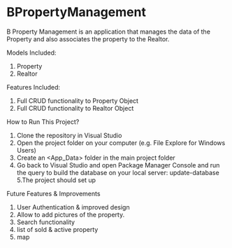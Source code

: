 # BPropertyManagement
B Property Management is an application that manages the data of the Property and also associates the property to the Realtor.

Models Included:
1. Property
2. Realtor

Features Included:
1. Full CRUD functionality to Property Object
2. Full CRUD functionality to Realtor Object

How to Run This Project?

1. Clone the repository in Visual Studio
2. Open the project folder on your computer (e.g. File Explore for Windows Users)
3. Create an <App_Data> folder in the main project folder
4. Go back to Visual Studio and open Package Manager Console and run the query to build the database on your local server:
     update-database
5.The project should set up

Future Features & Improvements
1. User Authentication & improved design
2. Allow to add pictures of the property.
3. Search functionality
4. list of sold & active property
5. map
